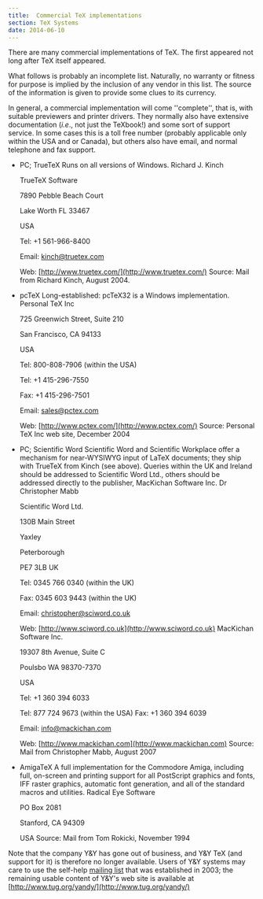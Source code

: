 ```yaml
---
title:  Commercial TeX implementations
section: TeX Systems
date: 2014-06-10
---
```


There are many commercial implementations of TeX. The first
appeared not long after TeX itself appeared.

What follows is probably an incomplete list.  Naturally, no warranty or
fitness for purpose is implied by the inclusion of any vendor in this
list.  The source of the information is given to provide some clues to
its currency.

In general, a commercial implementation will come ''complete'', that is,
with suitable previewers and printer drivers.  They normally also have
extensive documentation (_i.e_., not just the TeXbook!) and some
sort of support service.  In some cases this is a toll free number
(probably applicable only within the USA and or Canada), but others
also have email, and normal telephone and fax support.

- PC; TrueTeX Runs on all versions of Windows.
    Richard J. Kinch

    TrueTeX Software

    7890 Pebble Beach Court

    Lake Worth FL 33467

    USA

    Tel: +1 561-966-8400

    Email: <a href="mailto:kinch@truetex.com">kinch@truetex.com</a>

    Web: [http://www.truetex.com/](http://www.truetex.com/)
  Source: Mail from Richard Kinch, August 2004.
- pcTeX Long-established: pcTeX32 is a Windows implementation.
    Personal TeX Inc

    725 Greenwich Street, Suite 210 

    San Francisco, CA 94133

    USA

    Tel: 800-808-7906 (within the USA)

    Tel: +1 415-296-7550

    Fax: +1 415-296-7501

    Email: <a href="mailto:sales@pctex.com">sales@pctex.com</a>

    Web: [http://www.pctex.com/](http://www.pctex.com/)
  Source: Personal TeX Inc web site, December 2004
- PC; Scientific Word Scientific Word and Scientific Workplace
  offer a mechanism for near-WYSIWYG input of LaTeX documents; they
  ship with TrueTeX from Kinch (see above).  Queries within the UK
  and Ireland should be addressed to Scientific Word Ltd., others should be
  addressed directly to the publisher, MacKichan Software Inc.
    Dr Christopher Mabb

    Scientific Word Ltd.

    130B Main Street

    Yaxley

    Peterborough

    PE7 3LB
    UK

    Tel: 0345 766 0340 (within the UK) 

    Fax: 0345 603 9443 (within the UK) 

    Email: <a href="mailto:christopher@sciword.co.uk">christopher@sciword.co.uk</a> 

    Web: [http://www.sciword.co.uk](http://www.sciword.co.uk)
    MacKichan Software Inc.

    19307 8th Avenue, Suite C

    Poulsbo WA 98370-7370

    USA

    Tel: +1 360 394 6033

    Tel: 877 724 9673 (within the USA)
    Fax: +1  360 394 6039

    Email: <a href="mailto:info@mackichan.com">info@mackichan.com</a>

    Web: [http://www.mackichan.com](http://www.mackichan.com)
  Source: Mail from Christopher Mabb, August 2007
- AmigaTeX A full implementation for the Commodore Amiga,
  including full, on-screen and printing support for all PostScript
  graphics and fonts, IFF raster graphics, automatic font generation,
  and all of the standard macros and utilities.
    Radical Eye Software

    PO Box 2081

    Stanford, CA 94309

    USA
  Source: Mail from Tom Rokicki, November 1994

Note that the company Y&Y has gone out of business, and Y&Y
TeX (and support for it) is therefore no longer available.  Users
of Y&Y systems may care to use the self-help
[mailing list](http://tug.org/pipermail/yandytex/)
that was established in 2003; the remaining usable content of
Y&Y's web site is available at
[http://www.tug.org/yandy/](http://www.tug.org/yandy/)

